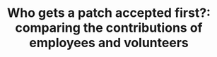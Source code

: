 ---
title: "Who gets a patch accepted first?: comparing the contributions of employees and volunteers"
authors: "Gustavo Pinto, Luiz Dias, Igor Steinmacher"
published_at: "International Workshop on Cooperative and Human Aspects of Software Engineering (CHASE)"
year: 2018
preprint: "https://dl.acm.org/citation.cfm?id=3195858"
slides: 
---